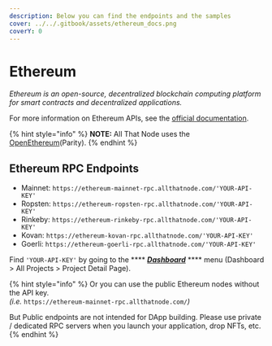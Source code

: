 ```yaml
---
description: Below you can find the endpoints and the samples
cover: ../../.gitbook/assets/ethereum_docs.png
coverY: 0
---
```


# Ethereum

_Ethereum is an open-source, decentralized blockchain computing platform for smart contracts and decentralized applications._



For more information on Ethereum APIs, see the [official documentation](https://ethereum.org/en/developers/docs/apis/json-rpc/).

{% hint style="info" %}
**NOTE:**  All That Node uses the [OpenEthereum](https://github.com/openethereum/openethereum)(Parity).
{% endhint %}



## Ethereum RPC Endpoints

* Mainnet:  `https://ethereum-mainnet-rpc.allthatnode.com/'YOUR-API-KEY'`
* Ropsten:  `https://ethereum-ropsten-rpc.allthatnode.com/'YOUR-API-KEY'`
* Rinkeby:  `https://ethereum-rinkeby-rpc.allthatnode.com/'YOUR-API-KEY'`
* Kovan:  `https://ethereum-kovan-rpc.allthatnode.com/'YOUR-API-KEY'`
* Goerli:  `https://ethereum-goerli-rpc.allthatnode.com/'YOUR-API-KEY'`



Find `'YOUR-API-KEY'` by going to the **** [_**Dashboard**_](https://www.allthatnode.com/dashboard.dsrv) **** menu (Dashboard > All Projects > Project Detail Page).

{% hint style="info" %}
Or you can use the public Ethereum nodes without the API key. \
_(i.e._ `https://ethereum-mainnet-rpc.allthatnode.com/`_)_

But Public endpoints are not intended for DApp building. Please use private / dedicated RPC servers when you launch your application, drop NFTs, etc.
{% endhint %}

